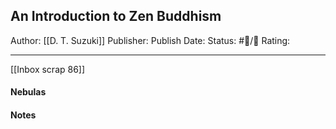 ## An Introduction to Zen Buddhism

Author: [[D. T. Suzuki]]
Publisher:
Publish Date:
Status: #💫/💫 
Rating:

___

[[Inbox scrap 86]]

#### Nebulas



#### Notes

